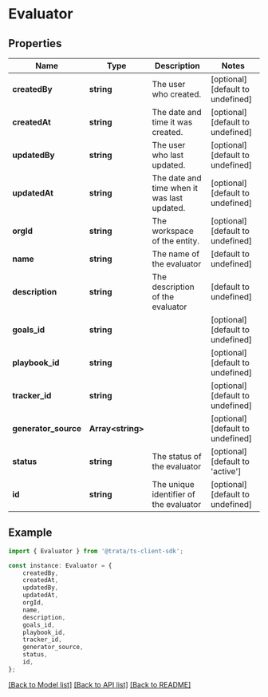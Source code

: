 # Evaluator


## Properties

Name | Type | Description | Notes
------------ | ------------- | ------------- | -------------
**createdBy** | **string** | The user who created. | [optional] [default to undefined]
**createdAt** | **string** | The date and time it was created. | [optional] [default to undefined]
**updatedBy** | **string** | The user who last updated. | [optional] [default to undefined]
**updatedAt** | **string** | The date and time when it was last updated. | [optional] [default to undefined]
**orgId** | **string** | The workspace of the entity. | [optional] [default to undefined]
**name** | **string** | The name of the evaluator | [default to undefined]
**description** | **string** | The description of the evaluator | [default to undefined]
**goals_id** | **string** |  | [optional] [default to undefined]
**playbook_id** | **string** |  | [optional] [default to undefined]
**tracker_id** | **string** |  | [optional] [default to undefined]
**generator_source** | **Array&lt;string&gt;** |  | [optional] [default to undefined]
**status** | **string** | The status of the evaluator | [optional] [default to 'active']
**id** | **string** | The unique identifier of the evaluator | [optional] [default to undefined]

## Example

```typescript
import { Evaluator } from '@trata/ts-client-sdk';

const instance: Evaluator = {
    createdBy,
    createdAt,
    updatedBy,
    updatedAt,
    orgId,
    name,
    description,
    goals_id,
    playbook_id,
    tracker_id,
    generator_source,
    status,
    id,
};
```

[[Back to Model list]](../README.md#documentation-for-models) [[Back to API list]](../README.md#documentation-for-api-endpoints) [[Back to README]](../README.md)
